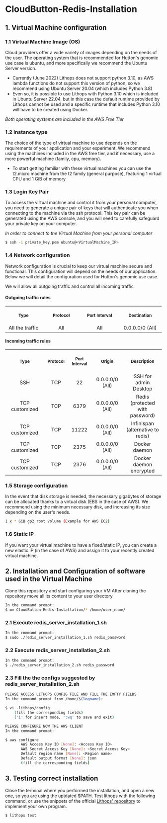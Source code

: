 # CloudButton-Redis-Installation

## 1. Virtual Machine configuration

### 1.1 Virtual Machine Image (OS)
Cloud providers offer a wide variety of images depending on the needs of the user. The operating system that is recommended for Hutton's genomic use case is ubuntu, and more specifically we recommend the Ubuntu Server version.

* Currently (June 2022) Lithops does not support python 3.10, as AWS lambda functions do not support this version of python, so we recommend using Ubuntu Server 20.04 (which includes Python 3.8)
* Even so, it is possible to use Lithops with Python 3.10 which is included in Ubuntu Server 22.04, but in this case the default runtime provided by Lithops cannot be used and a specific runtime that includes Python 3.10 will have to be created using Docker.

*Both operating systems are included in the AWS Free Tier*

### 1.2 Instance type
The choice of the type of virtual machine to use depends on the requirements of your application and your experiment. We recommend using the machines included in the AWS free tier, and if necessary, use a more powerful machine (family, cpu, memory).

* To start getting familiar with these virtual machines you can use the t2.micro machine from the t2 family (general purpose), featuring 1 virtual CPU and 1 GiB of memory

### 1.3 Login Key Pair
To access the virtual machine and control it from your personal computer, you need to generate a unique pair of keys that will authenticate you when connecting to the machine via the ssh protocol. This key pair can be generated using the AWS console, and you will need to carefully safeguard your private key on your computer.

*In order to connect to the Virtual Machine from your personal computer*

```bash
$ ssh -i private_key.pem ubuntu@<VirtualMachine_IP>
```

### 1.4 Network configuration
Network configuration is crucial to keep our virtual machine secure and functional. This configuration will depend on the needs of our application. Below we will detail the configuration used for Hutton's genomic use case.

We will allow all outgoing traffic and control all incoming traffic

#### Outgoing traffic rules
<table>
<tr>
<th align="center">
<img width="250" height="1px">
<p>
<small>
Type</a>
</small>
</p>
</th>
<th align="center">
<img width="250" height="1px">
<p>
<small>
Protocol</a>
</small>
<small>
</small>
</p>
</th>
<th align="center">
<img width="250" height="1px">
<p>
<small>
Port Interval</a>
</small>
<small>
</small>
</p>
</th>
<th align="center">
<img width="250" height="1px">
<p>
<small>
Destination</a>
</small>
</p>
</th>
</tr>
<tr>
<td align="center">
All the traffic
</td>

<td align="center">
All
</td>    
    
<td align="center">
All
</td>

<td align="center">
0.0.0.0/0 (All)
</td>
</tr>
</table>


#### Incoming traffic rules
<table>
<tr>
<th align="center">
<img width="250" height="1px">
<p>
<small>
Type</a>
</small>
</p>
</th>
<th align="center">
<img width="100" height="1px">
<p>
<small>
Protocol</a>
</small>
<small>
</small>
</p>
</th>
<th align="center">
<img width="100" height="1px">
<p>
<small>
Port Interval</a>
</small>
<small>
</small>
</p>
</th>
<th align="center">
<img width="200" height="1px">
<p>
<small>
Origin</a>
</small>
<small>
</small>
</p>
</th>
<th align="center">
<img width="250" height="1px">
<p>
<small>
Description</a>
</small>
</p>
</th>
</tr>

<tr>
<td align="center">
SSH
</td>
<td align="center">
TCP
</td>    
<td align="center">
22
</td>    
<td align="center">
0.0.0.0/0 (All)
</td>
<td align="center">
SSH for admin Desktop
</td>
</tr>

<tr>
<td align="center">
TCP customized
</td>
<td align="center">
TCP
</td>    
<td align="center">
6379
</td>    
<td align="center">
0.0.0.0/0 (All)
</td>
<td align="center">
Redis (protected with password)
</td>
</tr>

<tr>
<td align="center">
TCP customized
</td>
<td align="center">
TCP
</td>    
<td align="center">
11222
</td>    
<td align="center">
0.0.0.0/0 (All)
</td>
<td align="center">
Infinispan (alternative to redis)
</td>
</tr>

<tr>
<td align="center">
TCP customized
</td>
<td align="center">
TCP
</td>    
<td align="center">
2375
</td>    
<td align="center">
0.0.0.0/0 (All)
</td>
<td align="center">
Docker daemon
</td>
</tr>

<tr>
<td align="center">
TCP customized
</td>
<td align="center">
TCP
</td>    
<td align="center">
2376
</td>    
<td align="center">
0.0.0.0/0 (All)
</td>
<td align="center">
Docker daemon encrypted
</td>
</tr>

</table>

### 1.5 Storage configuration
In the event that disk storage is needed, the necessary gigabytes of storage can be allocated thanks to a virtual disk (EBS in the case of AWS). We recommend using the minimum necessary disk, and increasing its size depending on the user's needs.
```bash
1 x * GiB gp2 root volume (Example for AWS EC2)
```

### 1.6 Static IP
If you want your virtual machine to have a fixed/static IP, you can create a new elastic IP (in the case of AWS) and assign it to your recently created virtual machine.


## 2. Installation and Configuration of software used in the Virtual Machine
Clone this repository and start configuring your VM
After cloning the repository move all its content to your user directory
```bash
In the command prompt:
$ mv CloudButton-Redis-Installation/* /home/user_name/
```

 ### 2.1 Execute redis_server_installation_1.sh
```bash
In the command prompt:
$ sudo ./redis_server_installation_1.sh redis_password
```
    
### 2.2 Execute redis_server_installation_2.sh
```bash
In the command prompt:
$ ./redis_server_installation_2.sh redis_password
```
   
### 2.3 Fill the the configs suggested by redis_server_installation_2.sh
```bash
PLEASE ACCESS LITHOPS CONFIG FILE AND FILL THE EMPTY FIELDS
In the command prompt from /home/$(logname):

$ vi .lithops/config
    (fill the corresponding fields)
    ('i' for insert mode, ':wq' to save and exit)
```

```bash
PLEASE CONFIGURE NOW THE AWS CLIENT
In the command prompt:

$ aws configure
       AWS Access Key ID [None]: <Access Key ID>
       AWS Secret Access Key [None]: <Secret Access Key>
       Default region name [None]: <Region name>
       Default output format [None]: json
       (fill the corresponding fields)
```   

## 3. Testing correct installation
Close the terminal where you performed the installation, and open a new one, so you are using the uptdated $PATH. Test lithops with the following command, or use the snippets of the official [Lithops' repository](https://github.com/lithops-cloud/lithops) to implement your own program. 
```bash
$ lithops test
```
